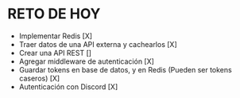 # RETO DE HOY

- Implementar Redis [X]
- Traer datos de una API externa y cachearlos [X]
- Crear una API REST []
- Agregar middleware de autenticación [X]
- Guardar tokens en base de datos, y en Redis (Pueden ser tokens caseros) [X]
- Autenticación con Discord [X]